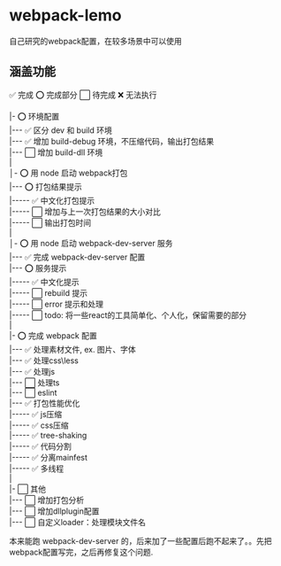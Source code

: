 # webpack-lemo
自己研究的webpack配置，在较多场景中可以使用


## 涵盖功能

✅ 完成 ⭕ 完成部分 ⬜ 待完成 ❌ 无法执行

|- ⭕ 环境配置<br>
|--- ✅ 区分 dev 和 build 环境<br>
|--- ✅ 增加 build-debug 环境，不压缩代码，输出打包结果<br>
|--- ⬜ 增加 build-dll 环境<br>
|<br>
│- ⭕ 用 node 启动 webpack打包<br>
|--- ⭕️ 打包结果提示<br>
|----- ✅ 中文化打包提示<br>
|----- ⬜ 增加与上一次打包结果的大小对比<br>
|----- ⬜ 输出打包时间<br>
|<br>
│- ⭕️ 用 node 启动 webpack-dev-server 服务<br>
|--- ✅ 完成 webpack-dev-server 配置<br>
|--- ⭕️ 服务提示<br>
|----- ✅ 中文化提示<br>
|----- ⬜ rebuild 提示<br>
|----- ⬜ error 提示和处理<br>
|----- ⬜ todo: 将一些react的工具简单化、个人化，保留需要的部分<br>
|<br>
|- ⭕ 完成 webpack 配置<br>
|--- ✅ 处理素材文件, ex. 图片、字体<br>
|--- ✅ 处理css\less<br>
|--- ✅ 处理js<br>
|--- ⬜ 处理ts<br>
|--- ⬜ eslint<br>
|--- ✅ 打包性能优化<br>
|----- ✅ js压缩<br>
|----- ✅ css压缩<br>
|----- ✅ tree-shaking<br>
|----- ✅ 代码分割<br>
|----- ✅ 分离mainfest<br>
|----- ✅ 多线程<br>
|<br>
|- ⬜ 其他<br>
|--- ⬜ 增加打包分析<br>
|--- ⬜ 增加dllplugin配置<br>
|--- ⬜ 自定义loader：处理模块文件名<br>


本来能跑 webpack-dev-server 的，后来加了一些配置后跑不起来了。。先把webpack配置写完，之后再修复这个问题.

